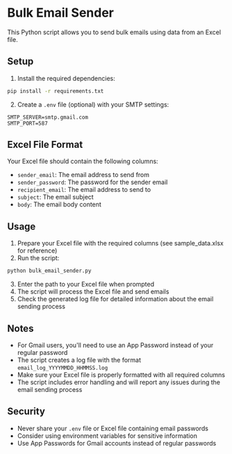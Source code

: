 # Bulk Email Sender

This Python script allows you to send bulk emails using data from an Excel file.

## Setup

1. Install the required dependencies:
```bash
pip install -r requirements.txt
```

2. Create a `.env` file (optional) with your SMTP settings:
```
SMTP_SERVER=smtp.gmail.com
SMTP_PORT=587
```

## Excel File Format

Your Excel file should contain the following columns:
- `sender_email`: The email address to send from
- `sender_password`: The password for the sender email
- `recipient_email`: The email address to send to
- `subject`: The email subject
- `body`: The email body content

## Usage

1. Prepare your Excel file with the required columns (see sample_data.xlsx for reference)
2. Run the script:
```bash
python bulk_email_sender.py
```
3. Enter the path to your Excel file when prompted
4. The script will process the Excel file and send emails
5. Check the generated log file for detailed information about the email sending process

## Notes

- For Gmail users, you'll need to use an App Password instead of your regular password
- The script creates a log file with the format `email_log_YYYYMMDD_HHMMSS.log`
- Make sure your Excel file is properly formatted with all required columns
- The script includes error handling and will report any issues during the email sending process

## Security

- Never share your `.env` file or Excel file containing email passwords
- Consider using environment variables for sensitive information
- Use App Passwords for Gmail accounts instead of regular passwords 